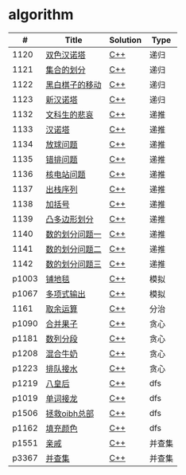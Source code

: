 # algorithm
| #     | Title                                                        | Solution                                                     | Type   |
| ----- | ------------------------------------------------------------ | ------------------------------------------------------------ | ------ |
| 1120  | [双色汉诺塔](http://122.139.62.222:88/JudgeOnline/problem.php?id=1120) | [C++](https://github.com/houzhengzhang/algorithm/blob/master/algorithm/1120/1120.cpp) | 递归   |
| 1121  | [集合的划分](http://122.139.62.222:88/JudgeOnline/problem.php?id=1121) | [C++](https://github.com/houzhengzhang/algorithm/blob/master/algorithm/1121/1121.cpp) | 递归   |
| 1122  | [黑白棋子的移动](http://122.139.62.222:88/JudgeOnline/problem.php?id=1122) | [C++](https://github.com/houzhengzhang/algorithm/blob/master/algorithm/1122/1122.cpp) | 递归   |
| 1123  | [新汉诺塔](http://122.139.62.222:88/JudgeOnline/problem.php?id=1123) | [C++](https://github.com/houzhengzhang/algorithm/blob/master/algorithm/1123/1123.cpp) | 递归   |
| 1132  | [文科生的悲哀](http://122.139.62.222:88/JudgeOnline/problem.php?id=1132) | [C++](https://github.com/houzhengzhang/algorithm/blob/master/algorithm/1132/1132.cpp) | 递推   |
| 1133  | [汉诺塔](http://122.139.62.222:88/JudgeOnline/problem.php?id=1133) | [C++](https://github.com/houzhengzhang/algorithm/blob/master/algorithm/1133/1133.cpp) | 递推   |
| 1134  | [放球问题](http://122.139.62.222:88/JudgeOnline/problem.php?id=1134) | [C++](https://github.com/houzhengzhang/algorithm/blob/master/algorithm/1134/1134.cpp) | 递推   |
| 1135  | [错排问题](http://122.139.62.222:88/JudgeOnline/problem.php?id=1135) | [C++](https://github.com/houzhengzhang/algorithm/blob/master/algorithm/1135/1135.cpp) | 递推   |
| 1136  | [核电站问题](http://122.139.62.222:88/JudgeOnline/problem.php?id=1136) | [C++](https://github.com/houzhengzhang/algorithm/blob/master/algorithm/1136/1136.cpp) | 递推   |
| 1137  | [出栈序列](http://122.139.62.222:88/JudgeOnline/problem.php?id=1137) | [C++](https://github.com/houzhengzhang/algorithm/blob/master/algorithm/1137/1137.cpp) | 递推   |
| 1138  | [加括号](http://122.139.62.222:88/JudgeOnline/problem.php?id=1138) | [C++](https://github.com/houzhengzhang/algorithm/blob/master/algorithm/1138/1138.cpp) | 递推   |
| 1139  | [凸多边形划分](http://122.139.62.222:88/JudgeOnline/problem.php?id=1139) | [C++](https://github.com/houzhengzhang/algorithm/blob/master/algorithm/1139/1139.cpp) | 递推   |
| 1140  | [数的划分问题一](http://122.139.62.222:88/JudgeOnline/problem.php?id=1140) | [C++](https://github.com/houzhengzhang/algorithm/blob/master/algorithm/1140/1140.cpp) | 递推   |
| 1141  | [数的划分问题二](http://122.139.62.222:88/JudgeOnline/problem.php?id=1141) | [C++](https://github.com/houzhengzhang/algorithm/blob/master/algorithm/1141/1141.cpp) | 递推   |
| 1142  | [数的划分问题三](http://122.139.62.222:88/JudgeOnline/problem.php?id=1142) | [C++](https://github.com/houzhengzhang/algorithm/blob/master/algorithm/1142/1142.cpp) | 递推   |
| p1003 | [铺地毯](https://www.luogu.org/problemnew/show/P1003)        | [C++](https://github.com/houzhengzhang/algorithm/blob/master/algorithm/p1003/p1003.cpp) | 模拟   |
| p1067 | [多项式输出](https://www.luogu.org/problemnew/show/P1067)    | [C++](https://github.com/houzhengzhang/algorithm/blob/master/algorithm/p1067/p1067.cpp) | 模拟   |
| 1161  | [取余运算](http://122.139.62.222:88/JudgeOnline/problem.php?id=1161) | [C++](https://github.com/houzhengzhang/algorithm/blob/master/algorithm/1161/1161.cpp) | 分治   |
| p1090 | [合并果子](https://www.luogu.org/problemnew/show/P1090)      | [C++](https://github.com/houzhengzhang/algorithm/blob/master/algorithm/p1090/p1090.cpp) | 贪心   |
| p1181 | [数列分段](https://www.luogu.org/problemnew/show/P1181)      | [C++](https://github.com/houzhengzhang/algorithm/blob/master/algorithm/p1181/p1181.cpp) | 贪心   |
| p1208 | [混合牛奶](https://www.luogu.org/problemnew/show/P1208)      | [C++](https://github.com/houzhengzhang/algorithm/blob/master/algorithm/p1208/p1208.cpp) | 贪心   |
| p1223 | [排队接水](https://www.luogu.org/problemnew/show/P1223)      | [C++](https://github.com/houzhengzhang/algorithm/blob/master/algorithm/p1223/p1223.cpp) | 贪心   |
| p1219 | [八皇后](https://www.luogu.org/problemnew/show/P1219)        | [C++](https://github.com/houzhengzhang/algorithm/blob/master/algorithm/p1219/p1219.cpp) | dfs    |
| p1019 | [单词接龙](https://www.luogu.org/problemnew/show/P1019)      | [C++](https://github.com/houzhengzhang/algorithm/blob/master/algorithm/p1019/p1019.cpp) | dfs    |
| p1506 | [拯救oibh总部](https://www.luogu.org/problemnew/show/P1506)  | [C++](https://github.com/houzhengzhang/algorithm/blob/master/algorithm/p1506/p1506.cpp) | dfs    |
| p1162 | [填充颜色](https://www.luogu.org/problemnew/show/P1162)      | [C++](https://github.com/houzhengzhang/algorithm/blob/master/algorithm/p1162/p1162.cpp) | dfs    |
| p1551 | [亲戚](https://www.luogu.org/problemnew/show/P1551)          | [C++](https://github.com/houzhengzhang/algorithm/blob/master/algorithm/p1551/p1551.cpp) | 并查集 |
| p3367 | [并查集](https://www.luogu.org/problemnew/show/P3367)        | [C++](https://github.com/houzhengzhang/algorithm/blob/master/algorithm/p3367/p3367.cpp) | 并查集 |

